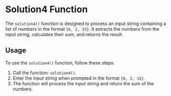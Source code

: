 # Solution4 Function

The `solution4()` function is designed to process an input string containing a list of numbers in the format `{6, 2, 15}`. It extracts the numbers from the input string, calculates their sum, and returns the result.

## Usage

To use the `solution4()` function, follow these steps:

1. Call the function: `solution4()`.
2. Enter the input string when prompted in the format `{6, 2, 15}`.
3. The function will process the input string and return the sum of the numbers.
